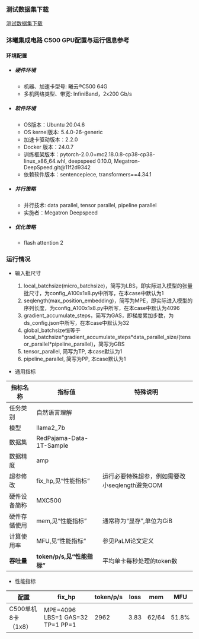 ### 测试数据集下载
[测试数据集下载](../../benchmarks/llama2_7b/magatron-deepspeed/README.md#数据集)

### 沐曦集成电路 C500 GPU配置与运行信息参考
#### 环境配置
- ##### 硬件环境
    - 机器、加速卡型号: 曦云®C500 64G 
    - 多机网络类型、带宽: InfiniBand，2x200 Gb/s
- ##### 软件环境
   - OS版本：Ubuntu 20.04.6
   - OS kernel版本:  5.4.0-26-generic
   - 加速卡驱动版本：2.2.0
   - Docker 版本：24.0.7
   - 训练框架版本：pytorch-2.0.0+mc2.18.0.8-cp38-cp38-linux_x86_64.whl, deepspeed 0.10.0, Megatron-DeepSpeed.git@11f2d9342
   - 依赖软件版本：sentencepiece, transformers==4.34.1
- ##### 并行策略
    - 并行技术: data parallel, tensor parallel, pipeline parallel
    - 实施者：Megatron Deepspeed
- ##### 优化策略
    - flash attention 2

### 运行情况

* 输入批尺寸
  1. local_batchsize(micro_batchsize)，简写为LBS，即实际进入模型的张量批尺寸，为config_A100x1x8.py中所写，在本case中默认为1
  2. seqlength(max_position_embedding)，简写为MPE，即实际进入模型的序列长度，为config_A100x1x8.py中所写，在本case中默认为4096
  3. gradient_accumulate_steps，简写为GAS，即梯度累加步数，为ds_config.json中所写，在本case中默认为32
  4. global_batchsize恒等于local_batchsize\*gradient_accumulate_steps\*data_parallel_size/(tensor_parallel\*pipeline_parallel)，简写为GBS
  5. tensor_parallel, 简写为TP, 本case默认为1
  6. pipeline_parallel, 简写为PP, 本case默认为1

* 通用指标

| 指标名称     | 指标值                     | 特殊说明                           |
| ------------ | -------------------------- | ---------------------------------- |
| 任务类别     | 自然语言理解               |                                    |
| 模型         | llama2_7b                  |                                    |
| 数据集       | RedPajama-Data-1T-Sample   |                                    |
| 数据精度     | amp                        |                                    |
| 超参修改     | fix_hp,见“性能指标”        | 运行必要特殊超参，例如需要改小seqlength避免OOM |
| 硬件设备简称 | MXC500                |                                    |
| 硬件存储使用 | mem,见“性能指标”           | 通常称为“显存”,单位为GiB           |
| 计算使用率 | MFU,见“性能指标”           | 参见PaLM论文定义 |
| **吞吐量**   | **token/p/s,见“性能指标”** | 平均单卡每秒处理的token数          |

* 性能指标

| 配置                |  fix_hp           | token/p/s | loss | mem       | MFU       |
| ------------------- | ---------------- | ------ | ------- | --------- | --------- |
| C500单机8卡（1x8）  |  MPE=4096 LBS=1 GAS=32 TP=1 PP=1  | 2962 | 3.83 | 62/64 | 51.8% |
